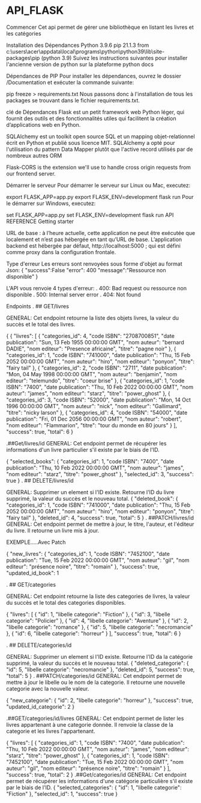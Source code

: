 # API_FLASK
Commencer
Cet api permet de gérer une bibliothèque en listant les livres et les catégories

Installation des Dépendances
Python 3.9.6
pip 21.1.3 from c:\users\acer\appdata\local\programs\python\python39\lib\site-packages\pip (python 3.9)
Suivez les instructions suivantes pour installer l'ancienne version de python sur la plateforme python docs

Dépendances de PIP
Pour installer les dépendances, ouvrez le dossier /Documentation et exécuter la commande suivante:

pip freeze > requirements.txt
Nous passons donc à l'installation de tous les packages se trouvant dans le fichier requirements.txt.

clé de Dépendances
Flask est un petit framework web Python léger, qui fournit des outils et des fonctionnalités utiles qui facilitent la création d’applications web en Python.

SQLAlchemy est un toolkit open source SQL et un mapping objet-relationnel écrit en Python et publié sous licence MIT. SQLAlchemy a opté pour l'utilisation du pattern Data Mapper plutôt que l'active record utilisés par de nombreux autres ORM

Flask-CORS is the extension we'll use to handle cross origin requests from our frontend server.

Démarrer le serveur
Pour démarrer le serveur sur Linux ou Mac, executez:

export FLASK_APP=app.py
export FLASK_ENV=development
flask run
Pour le démarrer sur Windows, executez:

set FLASK_APP=app.py
set FLASK_ENV=development
flask run
API REFERENCE
Getting starter

URL de base : à l’heure actuelle, cette application ne peut être exécutée que localement et n’est pas hébergée en tant qu’URL de base. L’application backend est hébergée par défaut, http://localhost:5000 ; qui est défini comme proxy dans la configuration frontale.

Type d'erreur
Les erreurs sont renvoyées sous forme d'objet au format Json: { "success":False "error": 400 "message":"Ressource non disponible" }

L'API vous renvoie 4 types d'erreur: . 400: Bad request ou ressource non disponible . 500: Internal server error . 404: Not found

Endpoints
. ## GET/livres

GENERAL:
    Cet endpoint retourne la liste des objets livres, la valeur du succès et le total des livres. 

 {
 {
    "livres": [
        {
            "categories_id": 4,
            "code ISBN": "2708700851",
            "date publication": "Sun, 13 Feb 1955 00:00:00 GMT",
            "nom auteur": "bernard DADIE",
            "nom editeur": "Presence africaine",
            "titre": "pagne noir"
        },
        {
            "categories_id": 1,
            "code ISBN": "741000",
            "date publication": "Thu, 15 Feb 2052 00:00:00 GMT",
            "nom auteur": "hiro",
            "nom editeur": "ponyon",
            "titre": "fairy tail"
        },
        {
            "categories_id": 2,
            "code ISBN": "2711",
            "date publication": "Mon, 04 May 1998 00:00:00 GMT",
            "nom auteur": "benjamin",
            "nom editeur": "telemundo",
            "titre": "coeur brise"
        },
        {
            "categories_id": 1,
            "code ISBN": "7400",
            "date publication": "Thu, 10 Feb 2022 00:00:00 GMT",
            "nom auteur": "james",
            "nom editeur": "starz",
            "titre": "power_ghost"
        },
        {
            "categories_id": 3,
            "code ISBN": "52000",
            "date publication": "Mon, 14 Oct 1996 00:00:00 GMT",
            "nom auteur": "nick",
            "nom editeur": "Gallimard",
            "titre": "nicky larson"
        },
        {
            "categories_id": 4,
            "code ISBN": "54000",
            "date publication": "Fri, 01 Dec 2056 00:00:00 GMT",
            "nom auteur": "robert",
            "nom editeur": "Flammarion",
            "titre": "tour du monde en 80 jours"
        }
    ],
    "success": true,
    "total": 6
}

.##Get/livres/id GENERAL: Cet endpoint permet de récupérer les informations d'un livre particulier s'il existe par le biais de l'ID.

{
    "selected_books": {
        "categories_id": 1,
        "code ISBN": "7400",
        "date publication": "Thu, 10 Feb 2022 00:00:00 GMT",
        "nom auteur": "james",
        "nom editeur": "starz",
        "titre": "power_ghost"
    },
    "selected_id": 3,
    "success": true
}
. ## DELETE/livres/id

GENERAL:
    Supprimer un element si l'ID existe. Retourne l'ID du livre supprimé, la valeur du succès et le nouveau total.
  {
    "deleted_book": {
        "categories_id": 1,
        "code ISBN": "741000",
        "date publication": "Thu, 15 Feb 2052 00:00:00 GMT",
        "nom auteur": "hiro",
        "nom editeur": "ponyon",
        "titre": "fairy tail"
    },
    "deleted_id": 4,
    "success": true,
    "total": 5
}
. ##PATCH/livres/id GENERAL: Cet endpoint permet de mettre à jour, le titre, l'auteur, et l'éditeur du livre. Il retourne un livre mis à jour.

EXEMPLE.....Avec Patch

  {
    "new_livres": {
        "categories_id": 1,
        "code ISBN": "7452100",
        "date publication": "Tue, 15 Feb 2022 00:00:00 GMT",
        "nom auteur": "gil",
        "nom editeur": "présence noire",
        "titre": "romain"
    },
    "success": true,
    "updated_id_book": 1

. ## GET/categories

  GENERAL:
      Cet endpoint retourne la liste des categories de livres, la valeur du succès et le total des categories disponibles.

   {
    "livres": [
        {
            "id": 1,
            "libelle categorie": "Fiction"
        },
        {
            "id": 3,
            "libelle categorie": "Policier"
        },
        {
            "id": 4,
            "libelle categorie": "Aventure"
        },
        {
            "id": 2,
            "libelle categorie": "romance"
        },
        {
            "id": 5,
            "libelle categorie": "necromancie"
        },
        {
            "id": 6,
            "libelle categorie": "horreur"
        }
    ],
    "success": true,
    "total": 6
}

. ## DELETE/categories/id

GENERAL:
    Supprimer un element si l'ID existe. Retourne l'ID da la catégorie supprimé, la valeur du succès et le nouveau total.
{
    "deleted_categorie": {
        "id": 5,
        "libelle categorie": "necromancie"
    },
    "deleted_id": 5,
    "success": true,
    "total": 5
}
. ##PATCH/categories/id GENERAL: Cet endpoint permet de mettre à jour le libelle ou le nom de la categorie. Il retourne une nouvelle categorie avec la nouvelle valeur.

{
    "new_categorie": {
        "id": 2,
        "libelle categorie": "horreur"
    },
    "success": true,
    "updated_id_categorie": 2
}

.##GET/categories/id/livres GENERAL: Cet endpoint permet de lister les livres appartenant à une categorie donnée. Il renvoie la classe de la categorie et les livres l'appartenant.

 {
    "livres": [
        {
            "categories_id": 1,
            "code ISBN": "7400",
            "date publication": "Thu, 10 Feb 2022 00:00:00 GMT",
            "nom auteur": "james",
            "nom editeur": "starz",
            "titre": "power_ghost"
        },
        {
            "categories_id": 1,
            "code ISBN": "7452100",
            "date publication": "Tue, 15 Feb 2022 00:00:00 GMT",
            "nom auteur": "gil",
            "nom editeur": "présence noire",
            "titre": "romain"
        }
    ],
    "success": true,
    "total": 2
}
.##Get/categories/id GENERAL: Cet endpoint permet de récupérer les informations d'une catégorie particulière s'il existe par le biais de l'ID.
{
    "selected_categories": {
        "id": 1,
        "libelle categorie": "Fiction"
    },
    "selected_id": 1,
    "success": true
}
